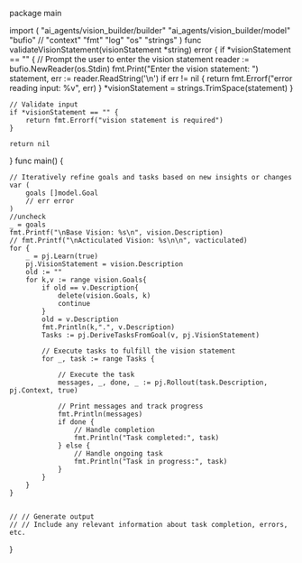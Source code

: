 package main

import (
	"ai_agents/vision_builder/builder"
	"ai_agents/vision_builder/model"
	"bufio"
	// "context"
	"fmt"
	"log"
	"os"
	"strings"
)
func validateVisionStatement(visionStatement *string) error {
    if *visionStatement == "" {
        // Prompt the user to enter the vision statement
        reader := bufio.NewReader(os.Stdin)
        fmt.Print("Enter the vision statement: ")
        statement, err := reader.ReadString('\n')
        if err != nil {
            return fmt.Errorf("error reading input: %v", err)
        }
        *visionStatement = strings.TrimSpace(statement)
    }

    // Validate input
    if *visionStatement == "" {
        return fmt.Errorf("vision statement is required")
    }

    return nil
}
func main() {
	

	// Iteratively refine goals and tasks based on new insights or changes
	var (
		goals []model.Goal
		// err error
	)
	//uncheck
	_ = goals
	fmt.Printf("\nBase Vision: %s\n", vision.Description)
	// fmt.Printf("\nActiculated Vision: %s\n\n", vacticulated)
	for {
		_ = pj.Learn(true)
		pj.VisionStatement = vision.Description
		old := ""
		for k,v := range vision.Goals{
			if old == v.Description{
				delete(vision.Goals, k)
				continue
			}
			old = v.Description
			fmt.Println(k,".", v.Description)
			Tasks := pj.DeriveTasksFromGoal(v, pj.VisionStatement)
			
			// Execute tasks to fulfill the vision statement
			for _, task := range Tasks {
				
				// Execute the task
				messages, _, done, _ := pj.Rollout(task.Description, pj.Context, true)

				// Print messages and track progress
				fmt.Println(messages)
				if done {
					// Handle completion
					fmt.Println("Task completed:", task)
				} else {
					// Handle ongoing task
					fmt.Println("Task in progress:", task)
				}
			}
		}
	}


	// // Generate output
	// // Include any relevant information about task completion, errors, etc.
}


